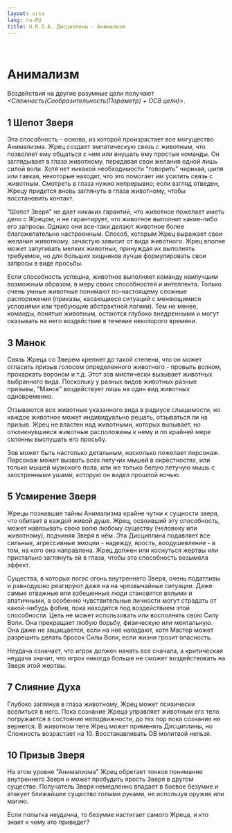 ```yaml
---
layout: ursa
lang: ru-RU
title: U.R.S.A. Дисциплины - Анимализм
---
```


<div id="nav-placeholder"></div>
<script>
$(function(){
  $("#nav-placeholder").load("/ursa_doc/navbar.html");
});
</script>

<br>

# Анимализм

Воздействия на другие разумные цели получают
*<Сложность(Сообразительность(Параметр) + ОСВ цели)>*.

## **1 Шепот Зверя**

Эта способность - основа, из которой произрастает все могущество
Анимализма. Жрец создает эмпатическую связь с животным, что позволяет
ему общаться с ним или внушать ему простые команды. Он заглядывает в
глаза животному, передавая свои желания одной лишь силой воли. Хотя нет
никакой необходимости "говорить" чирикая, шипя или гавкая, некоторые
находят, что это помогает им усилить связь с животным. Смотреть в глаза
нужно непрерывно; если взгляд отведен, Жрецу придется вновь заглянуть в
глаза животному, чтобы восстановить контакт.

"Шепот Зверя" не дает никаких гарантий, что животное пожелает иметь дело
с Жрецом, и не гарантирует, что животное выполнит какие-либо его
запросы. Однако они все-таки делают животное более благожелательно
настроенным. Способ, которым Жрец выражает свои желания животному,
зачастую зависит от вида животного. Жрец вполне может запугивать мелких
животных, принуждая их выполнять требуемое, но для больших хищников
лучше формулировать свои запросы в виде просьбы.

Если способность успешна, животное выполняет команду наилучшим возможным
образом, в меру своих способностей и интеллекта. Только очень умные
животные понимают по-настоящему сложные распоряжения (приказы,
касающиеся ситуаций с меняющимися условиями или требующие абстрактной
логики). Тем не менее, команды, понятые животным, остаются глубоко
внедренными и могут оказывать на него воздействие в течение некоторого
времени.

## **3 Манок**

Связь Жреца со Зверем крепнет до такой степени, что он может огласить
призыв голосом определенного животного - провыть волком, прокаркать
вороном и т.д. Этот зов мистически вызывает животных выбранного вида.
Поскольку у разных видов животных разные призывы, "Манок" воздействует
лишь на один вид животных одновременно.

Отзываются все животные указанного вида в радиусе слышимости, но каждое
животное может индивидуально решать, отзываться ли на призыв. Жрец не
властен над животными, которых вызывает, но откликнувшиеся животные
расположены к нему и по крайней мере склонны выслушать его просьбу.

Зов может быть настолько детальным, насколько пожелает персонаж.
Персонаж может вызвать всех летучих мышей в окрестностях, или только
мышей мужского пола, или же только белую летучую мышь с заостренными
ушами, которую он видел прошлой ночью.

## **5 Усмирение Зверя**

Жрецы познавшие тайны Анимализма крайне чутки к сущности зверя, что
обитает в каждой живой душе. Жрец, освоивший эту способность, может
навязывать свою волю любому существу (человеку или животному), подчиняя
Зверя в нём. Эта Дисциплина подавляет все сильные, агрессивные эмоции -
надежду, ярость, воодушевление - в том, на кого она направлена. Жрец
должен или коснуться жертвы или пристально заглянуть ей в глаза, чтобы
эта способность возымела эффект.

Существа, в которых погас огонь внутреннего Зверя, очень податливы и
равнодушно реагируют даже на на чрезвычайные ситуации. Даже самые
отважные или взбешенные люди становятся вялыми и апатичными, а особенно
чувствительные личности могут страдать от какой-нибудь фобии, пока
находятся под воздействием этой способности. Цель не может использовать
или восполнять свою Силу Воли. Она прекращает любую борьбу, физическую
или ментальную. Она даже не защищается, если на неё нападают, хотя
Мастер может разрешить делать бросок Силы Воли, если жизни грозит
опасность. 

Неудача означает, что игрок должен начать все сначала, а критическая
неудача значит, что игрок никогда больше не сможет воздействовать на
Зверя этой жертвы.

## **7 Слияние Духа**

Глубоко заглянув в глаза животному, Жрец может психически вселиться в
него. Пока сознание Жреца управляет животным его тело погружается в
состояние неподвижности, до тех пор пока сознание не вернется.
В животном теле Жрец может применять Дисциплины, но Сложность возрастает
на 10. Восстанавливать ОВ молитвой нельзя.

## **10 Призыв Зверя**

На этом уровне "Анимализма" Жрец обретает тонкое понимание внутреннего
Зверя и может пробудить ярость Зверя в другом существе. Получатель Зверя
немедленно впадает в боевое безумие и атакует ближайшее существо голыми
руками, не используя оружие или магию. 

Если попытка неудачна, то безумие настигает самого Жреца, и кто знает к
чему это приведет?
